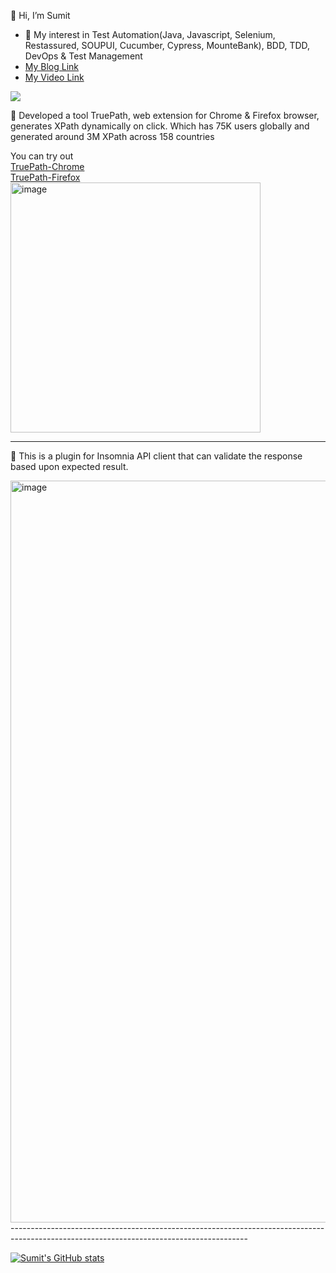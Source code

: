 👋 Hi, I’m Sumit
- 👀 My interest in Test Automation(Java, Javascript, Selenium, Restassured, SOUPUI, Cucumber, Cypress, MounteBank), BDD, TDD, DevOps & Test Management
- [My Blog Link](https://timus-4ever.medium.com/) 
- [My Video Link](https://www.youtube.com/channel/UCU9PC-znisa8r0G8pOiX8vg)

![](https://komarev.com/ghpvc/?username=gsumit1)  

:rocket: Developed a tool TruePath, web extension for Chrome & Firefox browser, generates XPath dynamically on click. 
Which has 75K users globally and generated around 3M XPath across 158 countries   

You can try out     
[TruePath-Chrome](https://chrome.google.com/webstore/detail/truepath/mgjhkhhbkkldiihlajcnlfchfcmhipmn?hl=en)  
[TruePath-Firefox](https://addons.mozilla.org/en-US/firefox/addon/truepath/)  
<img width="400" alt="image" src="https://user-images.githubusercontent.com/17493208/202918131-00e5ab2b-61f3-426c-964b-2f015247dddc.png">

-----------------------------

:rocket: This is a plugin for Insomnia API client that can validate the response based upon expected result.

<img width="1187" alt="image" src="https://user-images.githubusercontent.com/17493208/207374399-2e0f34d4-37d1-46f2-80fa-640c8ad19abe.png">
-----------------------------------------------------------------------------------------------------------------------------------------

[![Sumit's GitHub stats](https://github-readme-stats.vercel.app/api?username=gsumit1)](https://github-readme-stats.vercel.app/api?username=gsumit1&theme=radical)

<!---![image](https://github.com/gsumit1/gsumit1/blob/main/world.JPG)--->
<!---
gsumit1/gsumit1 is a ✨ special ✨ repository because its `README.md` (this file) appears on your GitHub profile.
You can click the Preview link to take a look at your changes.
--->


